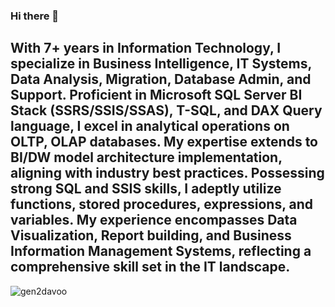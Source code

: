 ### Hi there 👋 

## With 7+ years in Information Technology, I specialize in Business Intelligence, IT Systems, Data Analysis, Migration, Database Admin, and Support. Proficient in Microsoft SQL Server BI Stack (SSRS/SSIS/SSAS), T-SQL, and DAX Query language, I excel in analytical operations on OLTP, OLAP databases. My expertise extends to BI/DW model architecture implementation, aligning with industry best practices. Possessing strong SQL and SSIS skills, I adeptly utilize functions, stored procedures, expressions, and variables. My experience encompasses Data Visualization, Report building, and Business Information Management Systems, reflecting a comprehensive skill set in the IT landscape.

<!--
**gen2davoo/gen2davoo** is a ✨ _special_ ✨ repository because its `README.md` (this file) appears on your GitHub profile.

Here are some ideas to get you started:

- 🔭 I’m currently working on ...
- 🌱 I’m currently learning ...
- 👯 I’m looking to collaborate on ...
- 🤔 I’m looking for help with ...
- 💬 Ask me about ...
- 📫 How to reach me: ...
- 😄 Pronouns: ...
- ⚡ Fun fact: ...
-->

<p><img align="center" src="https://github-readme-stats.vercel.app/api/top-langs?username=gen2davoo&show_icons=true&locale=en&layout=compact" alt="gen2davoo" /></p>
